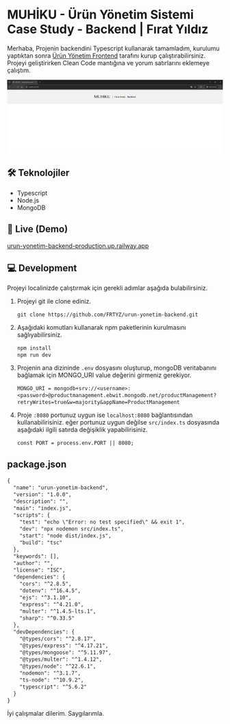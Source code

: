 # MUHİKU - Ürün Yönetim Sistemi Case Study - Backend | Fırat Yıldız

Merhaba, Projenin backendini Typescript kullanarak tamamladım, kurulumu yaptıktan sonra [Ürün Yönetim Frontend](https://github.com/FRTYZ/urun-yonetim-web) tarafını kurup çalıştırabilirsiniz. Projeyi geliştirirken Clean Code mantığına ve yorum satırlarını eklemeye çalıştım.

![alt text](https://raw.githubusercontent.com/FRTYZ/urun-yonetim-backend/main/public/home.png)

## 🛠 Teknolojiler 
- Typescript
- Node.js
- MongoDB

## 🚀 Live (Demo)

[urun-yonetim-backend-production.up.railway.app](https://urun-yonetim-backend-production.up.railway.app)

## 💻 Development 

Projeyi localinizde çalıştırmak için gerekli adımlar aşağıda bulabilirsiniz.

1. Projeyi git ile clone ediniz.

    ```
    git clone https://github.com/FRTYZ/urun-yonetim-backend.git
    ```

2. Aşağıdaki komutları kullanarak npm paketlerinin kurulmasını sağlıyabilirsiniz.

    ```
    npm install
    npm run dev
    ```

3. Projenin ana dizininde `.env` dosyasını oluşturup, mongoDB veritabanını bağlamak için MONGO_URI value değerini girmeniz gerekiyor. 

    ```
    MONGO_URI = mongodb+srv://<username>:<password>@productmanagement.ebwit.mongodb.net/productManagement?retryWrites=true&w=majority&appName=ProductManagement

    ```

4. Proje `:8080` portunuz uygun ise `localhost:8080` bağlantısından kullanabilirisiniz. eğer portunuz uygun değilse `src/index.ts` dosyasında aşağıdaki ilgili satırda değişiklik yapabilirisiniz. 

    ```
    const PORT = process.env.PORT || 8080;
    ```

## package.json

```
{
  "name": "urun-yonetim-backend",
  "version": "1.0.0",
  "description": "",
  "main": "index.js",
  "scripts": {
    "test": "echo \"Error: no test specified\" && exit 1",
    "dev": "npx nodemon src/index.ts",
    "start": "node dist/index.js",
    "build": "tsc"
  },
  "keywords": [],
  "author": "",
  "license": "ISC",
  "dependencies": {
    "cors": "^2.8.5",
    "dotenv": "^16.4.5",
    "ejs": "^3.1.10",
    "express": "^4.21.0",
    "multer": "^1.4.5-lts.1",
    "sharp": "^0.33.5"
  },
  "devDependencies": {
    "@types/cors": "^2.8.17",
    "@types/express": "^4.17.21",
    "@types/mongoose": "^5.11.97",
    "@types/multer": "^1.4.12",
    "@types/node": "^22.6.1",
    "nodemon": "^3.1.7",
    "ts-node": "^10.9.2",
    "typescript": "^5.6.2"
  }
}
```

İyi çalışmalar dilerim. Saygılarımla.